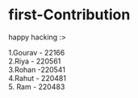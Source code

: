 # first-Contribution
happy hacking :>


1.Gourav - 22166
<br>
2.Riya - 220561
<br>
3.Rohan -220541
<br>
4.Rahut - 220481
<br>
5. Ram - 220483

